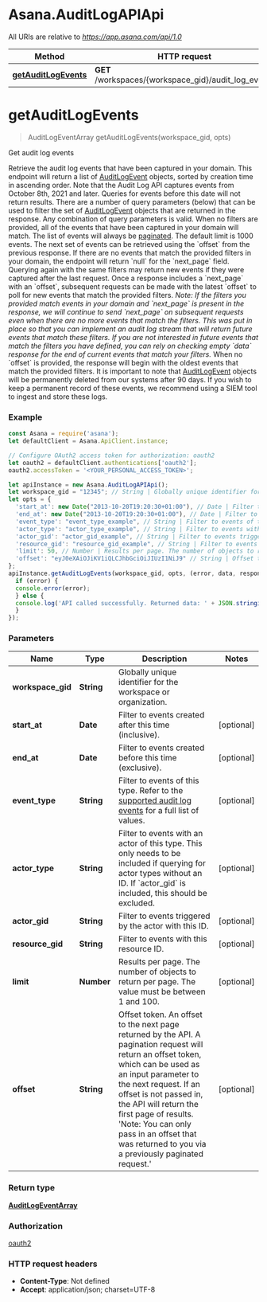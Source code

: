 # Asana.AuditLogAPIApi

All URIs are relative to *https://app.asana.com/api/1.0*

Method | HTTP request | Description
------------- | ------------- | -------------
[**getAuditLogEvents**](AuditLogAPIApi.md#getAuditLogEvents) | **GET** /workspaces/{workspace_gid}/audit_log_events | Get audit log events

<a name="getAuditLogEvents"></a>
# **getAuditLogEvents**
> AuditLogEventArray getAuditLogEvents(workspace_gid, opts)

Get audit log events

Retrieve the audit log events that have been captured in your domain.  This endpoint will return a list of [AuditLogEvent](/reference/audit-log-api) objects, sorted by creation time in ascending order. Note that the Audit Log API captures events from October 8th, 2021 and later. Queries for events before this date will not return results.  There are a number of query parameters (below) that can be used to filter the set of [AuditLogEvent](/reference/audit-log-api) objects that are returned in the response. Any combination of query parameters is valid. When no filters are provided, all of the events that have been captured in your domain will match.  The list of events will always be [paginated](/docs/pagination). The default limit is 1000 events. The next set of events can be retrieved using the &#x60;offset&#x60; from the previous response. If there are no events that match the provided filters in your domain, the endpoint will return &#x60;null&#x60; for the &#x60;next_page&#x60; field. Querying again with the same filters may return new events if they were captured after the last request. Once a response includes a &#x60;next_page&#x60; with an &#x60;offset&#x60;, subsequent requests can be made with the latest &#x60;offset&#x60; to poll for new events that match the provided filters.  *Note: If the filters you provided match events in your domain and &#x60;next_page&#x60; is present in the response, we will continue to send &#x60;next_page&#x60; on subsequent requests even when there are no more events that match the filters. This was put in place so that you can implement an audit log stream that will return future events that match these filters. If you are not interested in future events that match the filters you have defined, you can rely on checking empty &#x60;data&#x60; response for the end of current events that match your filters.*  When no &#x60;offset&#x60; is provided, the response will begin with the oldest events that match the provided filters. It is important to note that [AuditLogEvent](/reference/audit-log-api) objects will be permanently deleted from our systems after 90 days. If you wish to keep a permanent record of these events, we recommend using a SIEM tool to ingest and store these logs.

### Example
```javascript
const Asana = require('asana');
let defaultClient = Asana.ApiClient.instance;

// Configure OAuth2 access token for authorization: oauth2
let oauth2 = defaultClient.authentications['oauth2'];
oauth2.accessToken = '<YOUR_PERSONAL_ACCESS_TOKEN>';

let apiInstance = new Asana.AuditLogAPIApi();
let workspace_gid = "12345"; // String | Globally unique identifier for the workspace or organization.
let opts = { 
  'start_at': new Date("2013-10-20T19:20:30+01:00"), // Date | Filter to events created after this time (inclusive).
  'end_at': new Date("2013-10-20T19:20:30+01:00"), // Date | Filter to events created before this time (exclusive).
  'event_type': "event_type_example", // String | Filter to events of this type. Refer to the [supported audit log events](/docs/audit-log-events#supported-audit-log-events) for a full list of values.
  'actor_type': "actor_type_example", // String | Filter to events with an actor of this type. This only needs to be included if querying for actor types without an ID. If `actor_gid` is included, this should be excluded.
  'actor_gid': "actor_gid_example", // String | Filter to events triggered by the actor with this ID.
  'resource_gid': "resource_gid_example", // String | Filter to events with this resource ID.
  'limit': 50, // Number | Results per page. The number of objects to return per page. The value must be between 1 and 100.
  'offset': "eyJ0eXAiOJiKV1iQLCJhbGciOiJIUzI1NiJ9" // String | Offset token. An offset to the next page returned by the API. A pagination request will return an offset token, which can be used as an input parameter to the next request. If an offset is not passed in, the API will return the first page of results. 'Note: You can only pass in an offset that was returned to you via a previously paginated request.'
};
apiInstance.getAuditLogEvents(workspace_gid, opts, (error, data, response) => {
  if (error) {
  console.error(error);
  } else {
  console.log('API called successfully. Returned data: ' + JSON.stringify(data, null, 2));
  }
});
```

### Parameters

Name | Type | Description  | Notes
------------- | ------------- | ------------- | -------------
 **workspace_gid** | **String**| Globally unique identifier for the workspace or organization. | 
 **start_at** | **Date**| Filter to events created after this time (inclusive). | [optional] 
 **end_at** | **Date**| Filter to events created before this time (exclusive). | [optional] 
 **event_type** | **String**| Filter to events of this type. Refer to the [supported audit log events](/docs/audit-log-events#supported-audit-log-events) for a full list of values. | [optional] 
 **actor_type** | **String**| Filter to events with an actor of this type. This only needs to be included if querying for actor types without an ID. If &#x60;actor_gid&#x60; is included, this should be excluded. | [optional] 
 **actor_gid** | **String**| Filter to events triggered by the actor with this ID. | [optional] 
 **resource_gid** | **String**| Filter to events with this resource ID. | [optional] 
 **limit** | **Number**| Results per page. The number of objects to return per page. The value must be between 1 and 100. | [optional] 
 **offset** | **String**| Offset token. An offset to the next page returned by the API. A pagination request will return an offset token, which can be used as an input parameter to the next request. If an offset is not passed in, the API will return the first page of results. &#x27;Note: You can only pass in an offset that was returned to you via a previously paginated request.&#x27; | [optional] 

### Return type

[**AuditLogEventArray**](AuditLogEventArray.md)

### Authorization

[oauth2](../README.md#oauth2)

### HTTP request headers

 - **Content-Type**: Not defined
 - **Accept**: application/json; charset=UTF-8

